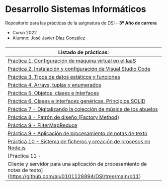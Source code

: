 
# Desarrollo Sistemas Informáticos

Repositorio para las prácticas de la asignatura de DSI - **3º Año de carrera**
- Curso 2022
- Alumno: José Javier Díaz González

###
| **Listado de prácticas:** |
| --- |
| [Práctica 1. Configuración de máquina virtual en el IaaS](https://github.com/alu0101128894/DSI/tree/main/p01) |
| [Práctica 2. Instalación y configuración de Visual Studio Code](https://github.com/alu0101128894/DSI/tree/main/p02) |
| [Práctica 3. Tipos de datos estáticos y funciones](https://github.com/alu0101128894/DSI/tree/main/p03) |
| [Práctica 4. Arrays, tuplas y enumerados](https://github.com/alu0101128894/DSI/tree/main/p04) |
| [Práctica 5. Objetos, clases e interfaces](https://github.com/alu0101128894/DSI/tree/main/p05) |
| [Práctica 6. Clases e interfaces genéricas. Principios SOLID](https://github.com/alu0101128894/DSI/tree/main/p06) |
| [Práctica 7 - Digitalizando la colección de música de los abuelos](https://github.com/alu0101128894/DSI/tree/main/p07) |
| [Práctica 8 - Patrón de diseño (Factory Method)](https://github.com/alu0101128894/DSI/tree/main/p08) |
| [Práctica 9 - FilterMapReduce](https://github.com/alu0101128894/DSI/tree/main/p09-modi) |
| [Práctica 9 - Aplicación de procesamiento de notas de texto](https://github.com/alu0101128894/DSI/tree/main/p09) |
| [Práctica 10 - Sistema de ficheros y creación de procesos en Node.js](https://github.com/alu0101128894/DSI/tree/main/p10) |
| [Práctica 11 - 
Cliente y servidor para una aplicación de procesamiento de notas de texto](https://github.com/alu0101128894/DSI/tree/main/p11) |